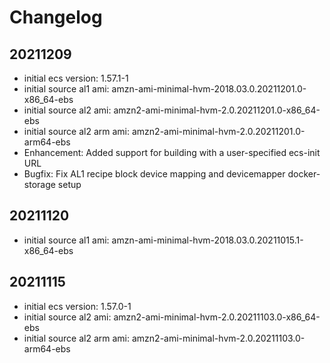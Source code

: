 # Changelog

## 20211209

- initial ecs version: 1.57.1-1
- initial source al1 ami: amzn-ami-minimal-hvm-2018.03.0.20211201.0-x86_64-ebs
- initial source al2 ami: amzn2-ami-minimal-hvm-2.0.20211201.0-x86_64-ebs
- initial source al2 arm ami: amzn2-ami-minimal-hvm-2.0.20211201.0-arm64-ebs
- Enhancement: Added support for building with a user-specified ecs-init URL
- Bugfix: Fix AL1 recipe block device mapping and devicemapper docker-storage setup

## 20211120

- initial source al1 ami: amzn-ami-minimal-hvm-2018.03.0.20211015.1-x86_64-ebs

## 20211115

- initial ecs version: 1.57.0-1
- initial source al2 ami: amzn2-ami-minimal-hvm-2.0.20211103.0-x86_64-ebs
- initial source al2 arm ami: amzn2-ami-minimal-hvm-2.0.20211103.0-arm64-ebs
